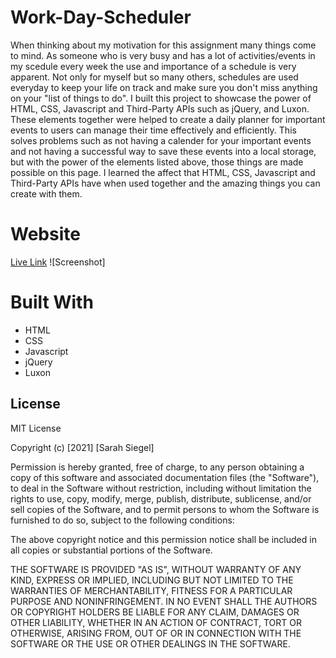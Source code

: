 # Work-Day-Scheduler
When thinking about my motivation for this assignment many things come to mind. As someone who is very busy and has a lot of activities/events in my scedule every week the use and importance of a schedule is very apparent. Not only for myself but so many others, schedules are used everyday to keep your life on track and make sure you don't miss anything on your "list of things to do". I built this project to showcase the power of HTML, CSS, Javascript and Third-Party APIs such as jQuery, and Luxon. These elements together were helped to create a daily planner for important events to users can manage their time effectively and efficiently. This solves problems such as not having a calender for your important events and not having a successful way to save these events into a local storage, but with the power of the elements listed above, those things are made possible on this page. I learned the affect that HTML, CSS, Javascript and Third-Party APIs have when used together and the amazing things you can create with them. 

# Website

[Live Link](https://sarsieg.github.io/Work-Day-Scheduler/)
![Screenshot]

# Built With

* HTML
* CSS
* Javascript
* jQuery
* Luxon

## License

MIT License

Copyright (c) [2021] [Sarah Siegel]

Permission is hereby granted, free of charge, to any person obtaining a copy
of this software and associated documentation files (the "Software"), to deal
in the Software without restriction, including without limitation the rights
to use, copy, modify, merge, publish, distribute, sublicense, and/or sell
copies of the Software, and to permit persons to whom the Software is
furnished to do so, subject to the following conditions:

The above copyright notice and this permission notice shall be included in all
copies or substantial portions of the Software.

THE SOFTWARE IS PROVIDED "AS IS", WITHOUT WARRANTY OF ANY KIND, EXPRESS OR
IMPLIED, INCLUDING BUT NOT LIMITED TO THE WARRANTIES OF MERCHANTABILITY,
FITNESS FOR A PARTICULAR PURPOSE AND NONINFRINGEMENT. IN NO EVENT SHALL THE
AUTHORS OR COPYRIGHT HOLDERS BE LIABLE FOR ANY CLAIM, DAMAGES OR OTHER
LIABILITY, WHETHER IN AN ACTION OF CONTRACT, TORT OR OTHERWISE, ARISING FROM,
OUT OF OR IN CONNECTION WITH THE SOFTWARE OR THE USE OR OTHER DEALINGS IN THE
SOFTWARE.

